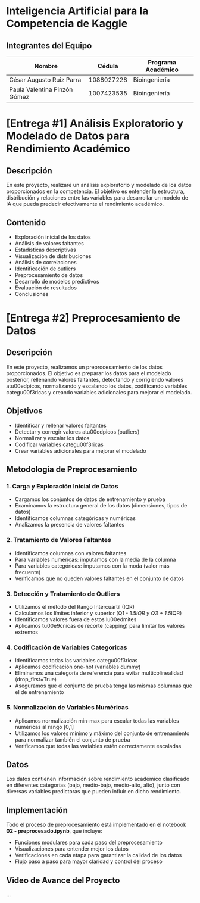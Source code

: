 # Inteligencia Artificial para la Competencia de Kaggle

## Integrantes del Equipo

| Nombre | Cédula | Programa Académico |
|--------|--------|--------------------|  
| César Augusto Ruiz Parra | 1088027228| Bioingeniería |
| Paula Valentina Pinzón Gómez | 1007423535| Bioingeniería |


# [Entrega #1] Análisis Exploratorio y Modelado de Datos para Rendimiento Académico

## Descripción
En este proyecto, realizaré un análisis exploratorio y modelado de los datos proporcionados en la competencia. El objetivo es entender la estructura, distribución y relaciones entre las variables para desarrollar un modelo de IA que pueda predecir efectivamente el rendimiento académico.

## Contenido
- Exploración inicial de los datos
- Análisis de valores faltantes
- Estadísticas descriptivas
- Visualización de distribuciones
- Análisis de correlaciones
- Identificación de outliers
- Preprocesamiento de datos
- Desarrollo de modelos predictivos
- Evaluación de resultados
- Conclusiones


# [Entrega #2] Preprocesamiento de Datos


## Descripción
En este proyecto, realizamos un preprocesamiento de los datos proporcionados. El objetivo es preparar los datos para el modelado posterior, rellenando valores faltantes, detectando y corrigiendo valores atu00edpicos, normalizando y escalando los datos, codificando variables categu00f3ricas y creando variables adicionales para mejorar el modelado.

## Objetivos
- Identificar y rellenar valores faltantes
- Detectar y corregir valores atu00edpicos (outliers)
- Normalizar y escalar los datos
- Codificar variables categu00f3ricas
- Crear variables adicionales para mejorar el modelado

## Metodología de Preprocesamiento

### 1. Carga y Exploración Inicial de Datos
- Cargamos los conjuntos de datos de entrenamiento y prueba
- Examinamos la estructura general de los datos (dimensiones, tipos de datos)
- Identificamos columnas categóricas y numéricas
- Analizamos la presencia de valores faltantes

### 2. Tratamiento de Valores Faltantes
- Identificamos columnas con valores faltantes
- Para variables numéricas: imputamos con la media de la columna
- Para variables categóricas: imputamos con la moda (valor más frecuente)
- Verificamos que no queden valores faltantes en el conjunto de datos

### 3. Detección y Tratamiento de Outliers
- Utilizamos el método del Rango Intercuartil (IQR)
- Calculamos los límites inferior y superior (Q1 - 1.5*IQR y Q3 + 1.5*IQR)
- Identificamos valores fuera de estos lu00edmites
- Aplicamos tu00e9cnicas de recorte (capping) para limitar los valores extremos

### 4. Codificación de Variables Categoricas
- Identificamos todas las variables categu00f3ricas
- Aplicamos codificación one-hot (variables dummy)
- Eliminamos una categoría de referencia para evitar multicolinealidad (drop_first=True)
- Aseguramos que el conjunto de prueba tenga las mismas columnas que el de entrenamiento

### 5. Normalización de Variables Numéricas
- Aplicamos normalización min-max para escalar todas las variables numéricas al rango [0,1]
- Utilizamos los valores mínimo y máximo del conjunto de entrenamiento para normalizar también el conjunto de prueba
- Verificamos que todas las variables estén correctamente escaladas

## Datos
Los datos contienen información sobre rendimiento académico clasificado en diferentes categorías (bajo, medio-bajo, medio-alto, alto), junto con diversas variables predictoras que pueden influir en dicho rendimiento.

## Implementación
Todo el proceso de preprocesamiento está implementado en el notebook **02 - preprocesado.ipynb**, que incluye:

- Funciones modulares para cada paso del preprocesamiento
- Visualizaciones para entender mejor los datos
- Verificaciones en cada etapa para garantizar la calidad de los datos
- Flujo paso a paso para mayor claridad y control del proceso

## Video de Avance del Proyecto
...
